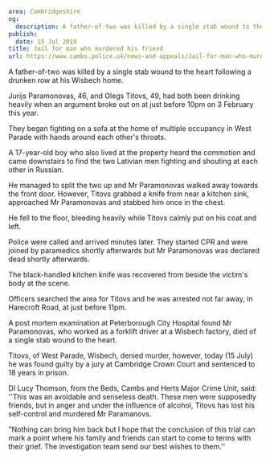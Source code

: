 ```yaml
area: Cambridgeshire
og:
  description: A father-of-two was killed by a single stab wound to the heart following a drunken row at his Wisbech home.
publish:
  date: 15 Jul 2019
title: Jail for man who murdered his friend
url: https://www.cambs.police.uk/news-and-appeals/Jail-for-man-who-murdered-friend
```

A father-of-two was killed by a single stab wound to the heart following a drunken row at his Wisbech home.

Jurijs Paramonovas, 46, and Olegs Titovs, 49, had both been drinking heavily when an argument broke out on at just before 10pm on 3 February this year.

They began fighting on a sofa at the home of multiple occupancy in West Parade with hands around each other's throats.

A 17-year-old boy who also lived at the property heard the commotion and came downstairs to find the two Lativian men fighting and shouting at each other in Russian.

He managed to split the two up and Mr Paramonovas walked away towards the front door. However, Titovs grabbed a knife from near a kitchen sink, approached Mr Paramonovas and stabbed him once in the chest.

He fell to the floor, bleeding heavily while Titovs calmly put on his coat and left.

Police were called and arrived minutes later. They started CPR and were joined by paramedics shortly afterwards but Mr Paramonovas was declared dead shortly afterwards.

The black-handled kitchen knife was recovered from beside the victim's body at the scene.

Officers searched the area for Titovs and he was arrested not far away, in Harecroft Road, at just before 11pm.

A post mortem examination at Peterborough City Hospital found Mr Paramonovas, who worked as a forklift driver at a Wisbech factory, died of a single stab wound to the heart.

Titovs, of West Parade, Wisbech, denied murder, however, today (15 July) he was found guilty by a jury at Cambridge Crown Court and sentenced to 18 years in prison.

DI Lucy Thomson, from the Beds, Cambs and Herts Major Crime Unit, said: ''This was an avoidable and senseless death. These men were supposedly friends, but in anger and under the influence of alcohol, Titovs has lost his self-control and murdered Mr Paramanovs.

"Nothing can bring him back but I hope that the conclusion of this trial can mark a point where his family and friends can start to come to terms with their grief. The investigation team send our best wishes to them.''
